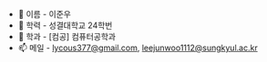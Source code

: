 - 👋 이름   - 이준우
- 🏫 학력   - 성결대학교 24학번
- 🪪 학과 - [컴공] 컴퓨터공학과
- 📫 메일   - lycous377@gmail.com, leejunwoo1112@sungkyul.ac.kr  
